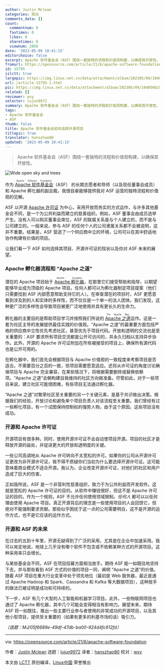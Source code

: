 ```yaml
---
author: Justin Mclean
categories: 观点
comments_data: []
count:
  commentnum: 0
  favtimes: 0
  likes: 0
  sharetimes: 0
  viewnum: 2056
date: '2023-05-09 10:41:15'
editorchoice: false
excerpt: Apache 软件基金会（ASF）围绕一套独特的流程和价值观构建，以确保其开放性。
fromurl: https://opensource.com/article/21/6/apache-software-foundation
id: 15795
islctt: true
largepic: https://img.linux.net.cn/data/attachment/album/202305/09/104050dz5x7dyxszxp7ajy.png
url: /article-15795-1.html
pic: https://img.linux.net.cn/data/attachment/album/202305/09/104050dz5x7dyxszxp7ajy.png.thumb.jpg
related: []
reviewer: wxy
selector: lujun9972
summary: Apache 软件基金会（ASF）围绕一套独特的流程和价值观构建，以确保其开放性。
tags:
- Apache 软件基金会
- ASF
thumb: false
title: Apache 软件基金会如何选择开源项目
titlepic: true
translator: hanszhao80
updated: '2023-05-09 10:41:15'
---
```



> 
> Apache 软件基金会（ASF）围绕一套独特的流程和价值观构建，以确保其开放性。
> 
> 
> 


![](https://img.linux.net.cn/data/attachment/album/202305/09/104050dz5x7dyxszxp7ajy.png "Wide open sky and trees")


作为 <ruby> <a href="https://www.apache.org/">  Apache 软件基金会 </a> <rt>  Apache Software Foundation </rt></ruby>（ASF） 的长期志愿者和导师（以及现任董事会成员）和 Apache 孵化器的副总裁，我很自豪能够提供我对 ASF 运营的独特流程和价值观的见解。


ASF 以开源 [Apache 许可证](https://www.apache.org/licenses/LICENSE-2.0) 为中心，采用开放而务实的方式运作，与许多其他基金会不同，是一个为公共利益而建立的慈善组织。例如，ASF 董事会由成员选举产生。没有人可以购买董事会席位，ASF 的联属关系是与个人建立的，而不是与公司建立的。一般来说，参与 ASF 的任何个人的公司隶属关系都不会被说明，这并不重要。结果是，ASF 营造了一个供应商中立的环境，公司可以在其中舒适地协作构建有价值的项目。


让我们看一下 ASF 如何选择其项目、开源许可证的现状以及你对 ASF 未来的展望。


### Apache 孵化器流程和 “Apache 之道”


潜在的 Apache 项目始于 <ruby> <a href="https://incubator.apache.org/">  Apache 孵化器 </a> <rt>  Apache Incubator </rt></ruby>，在那里它们接受帮助和指导，以期望能够毕业成为顶级的 Apache 项目。任何人都可以为孵化器制定项目提案（他们只需要找到 ASF 内部愿意帮助支持它的人）。在审查潜在的项目时，ASF 更愿意看到涉及到的人和实体的多样性，而不仅仅是一个单一的法人团体。我们发现，这种更广泛的多样性会导致项目被更广泛地使用并具有更长久的生命力。


孵化器的主要目的是帮助项目学习并按照我们所说的 <ruby> <a href="https://apache.org/theapacheway/">  Apache 之道 </a> <rt>  The Apache Way </rt></ruby> 运作。这是一套为社区主导的发展提供最佳实践的价值观。“Apache 之道”的最重要方面包括严格的供应商中立性优先考虑社区，甚至优先于项目代码。开放和透明的交流也是至关重要的：ASF 要求所有项目交流都是公开可访问的，并永久归档以支持异步协作。此外，开源的 Apache 许可证附加在所有被接受的项目上，确保所有源代码也是公开可用的。


在孵化器中，我们首先会根据项目与 Apache 价值观的一致程度来考察项目是否适合。不需要百分之百的一致，但项目需要愿意适应。还将从许可证的角度讨论确保项目与 Apache 完全兼容，在某些情况下，将根据需要删除或替换依赖项。“Apache 之道”会朝构建自我维持的社区方向做准备。尽管如此，对于一些项目来说，建立社区可能很困难，有些项目无法通过孵化器。


“Apache 之道”对繁荣社区至关重要的另一个关键元素，是基于共识做出决策。根据我们的经验，开放讨论和避免单个项目负责人对该流程至关重要。我们曾经有过一些孵化项目，有一个试图保持控制权的强势人物，由于这个原因，这些项目没有成功。


### 开源和 Apache 许可证


开源项目有很多种。同时，使用开源许可证不会自动使项目开源。项目的社区才是释放开源的益处，并促进更大的开放和透明度的关键。


一些公司高调地从 Apache 许可转向不太宽松的许可。如果你的公司从开源许可证更改为非开源许可证，我不得不质疑你们当初为什么要选择开源许可证。这可能意味着商业模式不适合开源。我认为，企业改变开源许可证，对他们的社区和用户造成了巨大的伤害。


正如我所说，ASF 是一个非营利性慈善组织，致力于为公共利益而开发软件。这就是宽松的 Apache 许可证的目的。从软件中赚钱很好，但这不是 Apache 许可证的目的。作为一个规则，ASF 不允许任何使用领域限制。*任何人* 都可以以任何理由使用 Apache 项目。真正开源背后的理念是一些使用项目的人会回馈它，但绝对不能强制要求贡献。那些似乎困扰于这一点的公司需要明白，这不是开源的运作方式，也不是它应该的运作方式。


### 开源和 ASF 的未来


在过去的五到十年里，开源无疑得到了广泛的采用，尤其是在企业中加速采用。我可以肯定地说，地球上几乎没有哪个软件不包含或不依赖某种方式的开源项目。这种采用率只会增长。


与某些基金会不同，ASF 在项目招募方面相当放手。期待 ASF 能一如既往地坚持下去，并与那些看到 ASF 方式的价值的项目一同，阐明 “Apache 之道”的价值。随着 ASF 项目在重大行业变革中处于领先地位（最初是 Web 服务器，最近是通过 Apache Hadoop 和 Spark、Cassandra 和 Kafka 等大数据项目），这种放手的做法已被证明是成功和可持续的。


下一步，ASF 有几个大型的人工智能和机器学习项目。此外，一些物联网项目也通过了 Apache 孵化器，其中几个可能会变得相当有影响力。展望未来，期待 ASF 将一如既往，推出一些主要行业参与者使用的非常成功的开源项目，以及其他小型项目，提供至关重要的（如果有更多的利基市场的话）吸引力。


*（选题：MJ/05f6689e-49df-47db-ba00-924d4fc612fd）*




---


via: <https://opensource.com/article/21/6/apache-software-foundation>


作者：[Justin Mclean](https://opensource.com/users/justin-mclean) 选题：[lujun9972](https://github.com/lujun9972) 译者：[hanszhao80](https://github.com/hanszhao80) 校对：[wxy](https://github.com/wxy)


本文由 [LCTT](https://github.com/LCTT/TranslateProject) 原创编译，[Linux中国](https://linux.cn/) 荣誉推出